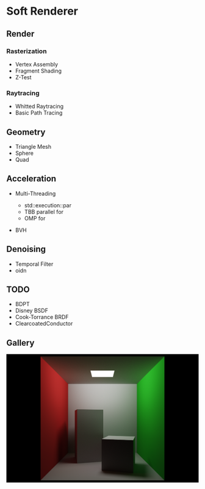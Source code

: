 # Soft Renderer

## Render

### Rasterization

- Vertex Assembly
- Fragment Shading
- Z-Test

### Raytracing

- Whitted Raytracing
- Basic Path Tracing

## Geometry

- Triangle Mesh
- Sphere
- Quad

## Acceleration

- Multi-Threading
  - std::execution::par
  - TBB parallel for
  - OMP for

- BVH

## Denoising

- Temporal Filter
- oidn

## TODO

- BDPT
- Disney BSDF
- Cook-Torrance BRDF
- ClearcoatedConductor

## Gallery

![2023-06-10 23'33'16](Assets/cornellbox.png)
